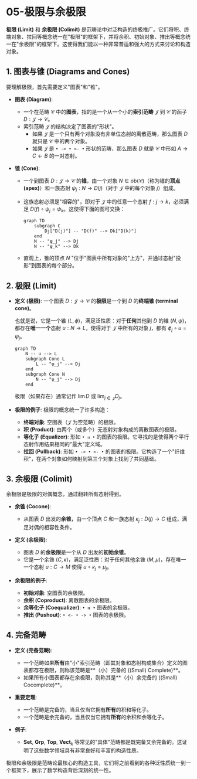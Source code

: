 # 05-极限与余极限

**极限 (Limit)** 和 **余极限 (Colimit)** 是范畴论中对泛构造的终极推广。它们将积、终端对象、拉回等概念统一在"极限"的框架下，并将余积、初始对象、推出等概念统一在"余极限"的框架下。这使得我们能以一种非常普适和强大的方式来讨论和构造对象。

## 1. 图表与锥 (Diagrams and Cones)

要理解极限，首先需要定义"图表"和"锥"。

- **图表 (Diagram)**:
  - 一个在范畴 $\mathcal{C}$ 中的**图表**，指的是一个从一个小的**索引范畴** $\mathcal{J}$ 到 $\mathcal{C}$ 的函子 $D: \mathcal{J} \to \mathcal{C}$。
  - 索引范畴 $\mathcal{J}$ 的结构决定了图表的"形状"。
    - 如果 $\mathcal{J}$ 是一个只有两个对象没有非单位态射的离散范畴，那么图表 $D$ 就只是 $\mathcal{C}$ 中的两个对象。
    - 如果 $\mathcal{J}$ 是 `• -> • <- •` 形状的范畴，那么图表 $D$ 就是 $\mathcal{C}$ 中形如 $A \to C \leftarrow B$ 的一对态射。

- **锥 (Cone)**:
  - 一个到图表 $D: \mathcal{J} \to \mathcal{C}$ 的**锥**，由一个对象 $N \in \text{ob}(\mathcal{C})$（称为锥的**顶点 (apex)**）和一族态射 $\psi_j: N \to D(j)$（对于 $\mathcal{J}$ 中的每个对象 $j$）组成。
  - 这族态射必须是"相容的"，即对于 $\mathcal{J}$ 中的任意一个态射 $f: j \to k$，必须满足 $D(f) \circ \psi_j = \psi_k$。这使得下面的图可交换：

    ```mermaid
    graph TD
        subgraph C
            Dj["D(j)"] -- "D(f)" --> Dk["D(k)"]
        end
        N -- "ψ_j" --> Dj
        N -- "ψ_k" --> Dk
    ```

  - 直观上，锥的顶点 $N$ "位于"图表中所有对象的"上方"，并通过态射"投影"到图表的每个部分。

## 2. 极限 (Limit)

- **定义 (极限)**:
    一个图表 $D: \mathcal{J} \to \mathcal{C}$ 的**极限**是一个到 $D$ 的**终端锥 (terminal cone)**。

    也就是说，它是一个锥 $(L, \phi)$，满足泛性质：对于**任何**其他到 $D$ 的锥 $(N, \psi)$，都存在**唯一一个**态射 $u: N \to L$，使得对于 $\mathcal{J}$ 中所有的对象 $j$，都有 $\phi_j \circ u = \psi_j$。

    ```mermaid
    graph TD
        N -- u --> L
        subgraph Cone L
            L -- "φ_j" --> Dj
        end
        subgraph Cone N
            N -- "ψ_j" --> Dj
        end
    ```

    极限（如果存在）通常记作 $\lim D$ 或 $\lim_{j \in \mathcal{J}} D_j$。

- **极限的例子**:
    极限的概念统一了许多构造：
  - **终端对象**: 空图表（$\mathcal{J}$ 为空范畴）的极限。
  - **积 (Product)**: 由两个（或多个）无态射对象构成的离散图表的极限。
  - **等化子 (Equalizer)**: 形如 `• ⇉ •` 的图表的极限。它寻找的是使得两个平行态射作用结果相同的"最大"定义域。
  - **拉回 (Pullback)**: 形如 `• -> • <- •` 的图表的极限。它构造了一个"纤维积"，在两个对象如何映射到第三个对象上找到了共同基础。

## 3. 余极限 (Colimit)

余极限是极限的对偶概念，通过翻转所有态射得到。

- **余锥 (Cocone)**:
  - 从图表 $D$ 出发的**余锥**，由一个顶点 $C$ 和一族态射 $\kappa_j: D(j) \to C$ 组成，满足对偶的相容性条件。

- **定义 (余极限)**:
  - 图表 $D$ 的**余极限**是一个从 $D$ 出发的**初始余锥**。
  - 它是一个余锥 $(C, \kappa)$，满足泛性质：对于任何其他余锥 $(M, \mu)$，存在唯一一个态射 $u: C \to M$ 使得 $u \circ \kappa_j = \mu_j$。

- **余极限的例子**:
  - **初始对象**: 空图表的余极限。
  - **余积 (Coproduct)**: 离散图表的余极限。
  - **余等化子 (Coequalizer)**: `• ⇉ •` 图表的余极限。
  - **推出 (Pushout)**: `• <- • -> •` 图表的余极限。

## 4. 完备范畴

- **定义 (完备范畴)**:
  - 一个范畴如果**所有**由"小"索引范畴（即其对象和态射构成集合）定义的图表都存在极限，则称该范畴是**（小）完备的 ((Small) Complete)**。
  - 如果所有小图表都存在余极限，则称其是**（小）余完备的 ((Small) Cocomplete)**。

- **重要定理**:
  - 一个范畴是完备的，当且仅当它拥有**所有**的积和等化子。
  - 一个范畴是余完备的，当且仅当它拥有**所有**的余积和余等化子。

- **例子**:
  - **Set**, **Grp**, **Top**, **Vect**$_k$ 等常见的"具体"范畴都是既完备又余完备的。这证明了这些数学领域具有非常良好和丰富的构造性质。

极限和余极限是范畴论最核心的构造工具，它们将之前看到的各种泛性质统一到一个框架下，展示了数学构造背后深刻的统一性。
